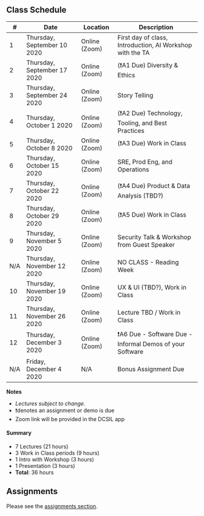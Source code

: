 ## Class Schedule

| # | Date | Location | Description |
| -- | -- | -- | -- |
| 1 | Thursday, September 10 2020 | Online (Zoom) | First day of class, Introduction, AI Workshop with the TA |
| 2 | Thursday, September 17 2020 | Online (Zoom) | (❗A1 Due) Diversity & Ethics |
| 3 | Thursday, September 24 2020 | Online (Zoom) | Story Telling |
| 4 | Thursday, October 1 2020 | Online (Zoom) | (❗A2 Due) Technology, Tooling, and Best Practices |
| 5 | Thursday, October 8 2020 | Online (Zoom) | (❗A3 Due) Work in Class |
| 6 | Thursday, October 15 2020 | Online (Zoom) | SRE, Prod Eng, and Operations |
| 7 | Thursday, October 22 2020 | Online (Zoom) | (❗A4 Due) Product & Data Analysis (TBD?) |
| 8 | Thursday, October 29 2020 | Online (Zoom) | (❗A5 Due) Work in Class |
| 9 | Thursday, November 5 2020 | Online (Zoom) | Security Talk & Workshop from Guest Speaker |
| N/A | Thursday, November 12 2020 | Online (Zoom) | NO CLASS - Reading Week |
| 10 | Thursday, November 19 2020 | Online (Zoom) | UX & UI (TBD?), Work in Class |
| 11 | Thursday, November 26 2020 | Online (Zoom) | Lecture TBD / Work in Class |
| 12 | Thursday, December 3 2020 | Online (Zoom) | ❗A6 Due - Software Due - Informal Demos of your Software |
| N/A | Friday, December 4 2020 | N/A | Bonus Assignment Due |

**Notes**
- _Lectures subject to change._
- ❗denotes an assignment or demo is due
- Zoom link will be provided in the DCSIL app

#### Summary

- 7 Lectures (21 hours)
- 3 Work in Class periods (9 hours)
- 1 Intro with Workshop (3 hours)
- 1 Presentation (3 hours)
- **Total**: 36 hours

## Assignments

Please see the [assignments section](../assignments/README.md).
